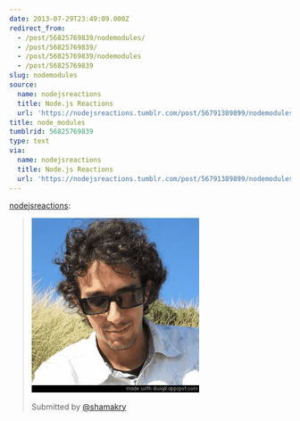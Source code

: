 ```yaml
---
date: 2013-07-29T23:49:09.000Z
redirect_from:
  - /post/56825769839/nodemodules/
  - /post/56825769839/
  - /post/56825769839/nodemodules
  - /post/56825769839
slug: nodemodules
source:
  name: nodejsreactions
  title: Node.js Reactions
  url: 'https://nodejsreactions.tumblr.com/post/56791389899/nodemodules'
title: node_modules
tumblrid: 56825769839
type: text
via:
  name: nodejsreactions
  title: Node.js Reactions
  url: 'https://nodejsreactions.tumblr.com/post/56791389899/nodemodules'
---
```

<p><a href="http://nodejsreactions.tumblr.com/post/56791389899/node-modules" class="tumblr_blog">nodejsreactions</a>:</p>

<blockquote><p><img alt="image" src="./Ho7X0W0.gif"/></p>
<p>Submitted by <a href="https://twitter.com/shamakry">@shamakry</a></p></blockquote>
